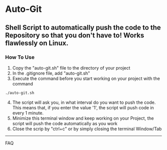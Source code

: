 # Auto-Git
Shell Script to automatically push the code to the Repository so that you don't have to!
Works flawlessly on Linux. 
---
### How To Use
1.  Copy the "auto-git.sh" file to the directory of your project
2. In the .gitignore file, add "auto-git.sh"
3. Execute the command before you start working on your project with the command 

```bash 
./auto-git.sh
```
4. The script will ask you, in what interval do you want to push the code. This means that, if you enter the value '1', the script will push code in every 1 minute.
5. Minimize this terminal window and keep working on your Project, the script will push the code automatically as you work
6. Close the scrip by "ctrl+c" or by simply closing the terminal Window/Tab

---

FAQ